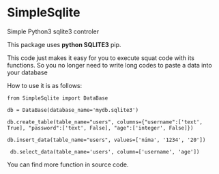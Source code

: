 # SimpleSqlite
Simple Python3 sqlite3 controler

This package uses **python SQLITE3** pip.

This code just makes it easy for you to execute squat code with its functions. So you no longer need to write long codes to paste a data into your database
 
 
How to use it is as follows:

` from SimpleSqlite import DataBase `

` db = DataBase(database_name='mydb.sqlite3') `

`db.create_table(table_name="users", columns={"username":['text', True], "password":['text', False], "age":['integer', False]}) `

` db.insert_data(table_name="users", values=['nima', '1234', '20']) `

`  db.select_data(table_name='users', column=['username', 'age']) `

You can find more function in source code.


